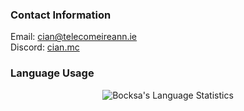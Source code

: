 ### Contact Information  

Email: [cian@telecomeireann.ie](mailto:cian@telecomeireann.ie)  
Discord: [cian.mc](https://discord.com/users/798027635979845682) 

### Language Usage

<p align="center"><img align="center" src="https://github-readme-stats.vercel.app/api/top-langs?username=Bocksa&show_icons=true&locale=en&text_color=ffffff&layout=compact&theme=dark" alt="Bocksa's Language Statistics" bg_color=#808080/></p>
